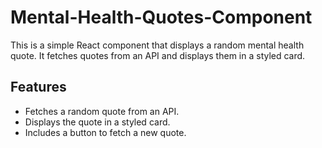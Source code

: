 # Mental-Health-Quotes-Component

This is a simple React component that displays a random mental health quote. It fetches quotes from an API and displays them in a styled card.

## Features

- Fetches a random quote from an API.
- Displays the quote in a styled card.
- Includes a button to fetch a new quote.
